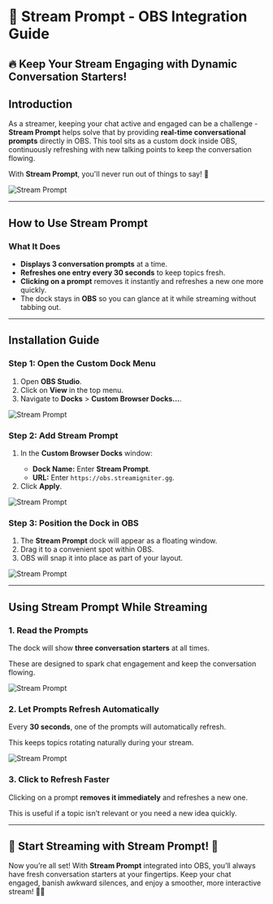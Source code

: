 <h1>💬 Stream Prompt - OBS Integration Guide</h1>

<h2>🔥 Keep Your Stream Engaging with Dynamic Conversation Starters!</h2>

<h2>Introduction</h2>
<p>As a streamer, keeping your chat active and engaged can be a challenge - <strong>Stream Prompt</strong> helps solve that by providing <strong>real-time conversational prompts</strong> directly in OBS. This tool sits as a custom dock inside OBS, continuously refreshing with new talking points to keep the conversation flowing.</p>
<p>With <strong>Stream Prompt</strong>, you'll never run out of things to say! 🎤</p>

![Stream Prompt](https://raw.githubusercontent.com/bit-gang-studio/stream-igniter/refs/heads/main/assets/image0.png)

<hr>

<h2>How to Use Stream Prompt</h2>

<h3>What It Does</h3>
<ul>
    <li><strong>Displays 3 conversation prompts</strong> at a time.</li>
    <li><strong>Refreshes one entry every 30 seconds</strong> to keep topics fresh.</li>
    <li><strong>Clicking on a prompt</strong> removes it instantly and refreshes a new one more quickly.</li>
    <li>The dock stays in <strong>OBS</strong> so you can glance at it while streaming without tabbing out.</li>
</ul>

<hr>

<h2>Installation Guide</h2>

<h3>Step 1: Open the Custom Dock Menu</h3>
<ol>
    <li>Open <strong>OBS Studio</strong>.</li>
    <li>Click on <strong>View</strong> in the top menu.</li>
    <li>Navigate to <strong>Docks</strong> > <strong>Custom Browser Docks…</strong>.</li>
</ol>

![Stream Prompt](https://raw.githubusercontent.com/bit-gang-studio/stream-igniter/refs/heads/main/assets/image1.png)

<h3>Step 2: Add Stream Prompt</h3>
<ol>
    <li>In the <strong>Custom Browser Docks</strong> window:</li>
    <ul>
        <li><strong>Dock Name:</strong> Enter <strong>Stream Prompt</strong>.</li>
        <li><strong>URL:</strong> Enter <code>https://obs.streamigniter.gg</code>.</li>
    </ul>
    <li>Click <strong>Apply</strong>.</li>
</ol>

![Stream Prompt](https://raw.githubusercontent.com/bit-gang-studio/stream-igniter/refs/heads/main/assets/image2.png)

<h3>Step 3: Position the Dock in OBS</h3>
<ol>
    <li>The <strong>Stream Prompt</strong> dock will appear as a floating window.</li>
    <li>Drag it to a convenient spot within OBS.</li>
    <li>OBS will snap it into place as part of your layout.</li>
</ol>

![Stream Prompt](https://raw.githubusercontent.com/bit-gang-studio/stream-igniter/refs/heads/main/assets/image3.png)

<hr>

<h2>Using Stream Prompt While Streaming</h2>

<h3>1. Read the Prompts</h3>
<p>The dock will show <strong>three conversation starters</strong> at all times.</p>
<p>These are designed to spark chat engagement and keep the conversation flowing.</p>

![Stream Prompt](https://raw.githubusercontent.com/bit-gang-studio/stream-igniter/refs/heads/main/assets/image4.png)

<h3>2. Let Prompts Refresh Automatically</h3>
<p>Every <strong>30 seconds</strong>, one of the prompts will automatically refresh.</p>
<p>This keeps topics rotating naturally during your stream.</p>

![Stream Prompt](https://raw.githubusercontent.com/bit-gang-studio/stream-igniter/refs/heads/main/assets/image5.png)

<h3>3. Click to Refresh Faster</h3>
<p>Clicking on a prompt <strong>removes it immediately</strong> and refreshes a new one.</p>
<p>This is useful if a topic isn’t relevant or you need a new idea quickly.</p>

<hr>

<h2>🚀 Start Streaming with Stream Prompt! 🚀</h2>
<p>Now you’re all set! With <strong>Stream Prompt</strong> integrated into OBS, you’ll always have fresh conversation starters at your fingertips. Keep your chat engaged, banish awkward silences, and enjoy a smoother, more interactive stream! 🎤🔥</p>

